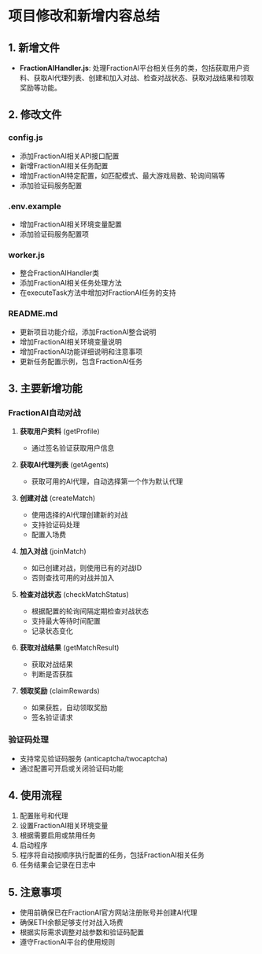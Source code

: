 # 项目修改和新增内容总结

## 1. 新增文件

- **FractionAIHandler.js**: 处理FractionAI平台相关任务的类，包括获取用户资料、获取AI代理列表、创建和加入对战、检查对战状态、获取对战结果和领取奖励等功能。

## 2. 修改文件

### config.js

- 添加FractionAI相关API接口配置
- 新增FractionAI相关任务配置
- 增加FractionAI特定配置，如匹配模式、最大游戏局数、轮询间隔等
- 添加验证码服务配置

### .env.example

- 增加FractionAI相关环境变量配置
- 添加验证码服务配置项

### worker.js

- 整合FractionAIHandler类
- 添加FractionAI相关任务处理方法
- 在executeTask方法中增加对FractionAI任务的支持

### README.md

- 更新项目功能介绍，添加FractionAI整合说明
- 增加FractionAI相关环境变量说明
- 增加FractionAI功能详细说明和注意事项
- 更新任务配置示例，包含FractionAI任务

## 3. 主要新增功能

### FractionAI自动对战

1. **获取用户资料** (getProfile)
   - 通过签名验证获取用户信息

2. **获取AI代理列表** (getAgents)
   - 获取可用的AI代理，自动选择第一个作为默认代理

3. **创建对战** (createMatch)
   - 使用选择的AI代理创建新的对战
   - 支持验证码处理
   - 配置入场费

4. **加入对战** (joinMatch)
   - 如已创建对战，则使用已有的对战ID
   - 否则查找可用的对战并加入

5. **检查对战状态** (checkMatchStatus)
   - 根据配置的轮询间隔定期检查对战状态
   - 支持最大等待时间配置
   - 记录状态变化

6. **获取对战结果** (getMatchResult)
   - 获取对战结果
   - 判断是否获胜

7. **领取奖励** (claimRewards)
   - 如果获胜，自动领取奖励
   - 签名验证请求

### 验证码处理

- 支持常见验证码服务 (anticaptcha/twocaptcha)
- 通过配置可开启或关闭验证码功能

## 4. 使用流程

1. 配置账号和代理
2. 设置FractionAI相关环境变量
3. 根据需要启用或禁用任务
4. 启动程序
5. 程序将自动按顺序执行配置的任务，包括FractionAI相关任务
6. 任务结果会记录在日志中

## 5. 注意事项

- 使用前确保已在FractionAI官方网站注册账号并创建AI代理
- 确保ETH余额足够支付对战入场费
- 根据实际需求调整对战参数和验证码配置
- 遵守FractionAI平台的使用规则 
